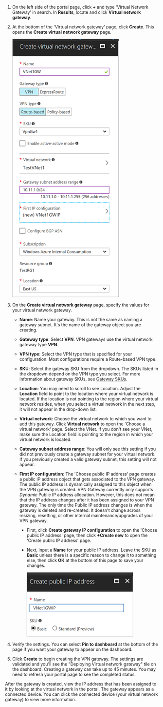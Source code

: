 1. On the left side of the portal page, click **+** and type 'Virtual Network Gateway' in search. In **Results**, locate and click **Virtual network gateway**.
2. At the bottom of the 'Virtual network gateway' page, click **Create**. This opens the **Create virtual network gateway** page.

    ![Create virtual network gateway page fields](./media/vpn-gateway-add-gw-s2s-rm-portal-include/newgw.png "New gateway")
3. On the **Create virtual network gateway** page, specify the values for your virtual network gateway.

   - **Name**: Name your gateway. This is not the same as naming a gateway subnet. It's the name of the gateway object you are creating.
   - **Gateway type**: Select **VPN**. VPN gateways use the virtual network gateway type **VPN**. 
   - **VPN type**: Select the VPN type that is specified for your configuration. Most configurations require a Route-based VPN type.
   - **SKU**: Select the gateway SKU from the dropdown. The SKUs listed in the dropdown depend on the VPN type you select. For more information about gateway SKUs, see [Gateway SKUs](../articles/vpn-gateway/vpn-gateway-about-vpn-gateway-settings.md#gwsku).
   - **Location**: You may need to scroll to see Location. Adjust the **Location** field to point to the location where your virtual network is located. If the location is not pointing to the region where your virtual network resides, when you select a virtual network in the next step, it will not appear in the drop-down list.
   - **Virtual network**: Choose the virtual network to which you want to add this gateway. Click **Virtual network** to open the 'Choose a virtual network' page. Select the VNet. If you don't see your VNet, make sure the Location field is pointing to the region in which your virtual network is located.
   - **Gateway subnet address range**: You will only see this setting if you did not previously create a gateway subnet for your virtual network. If you previously created a valid gateway subnet, this setting will not appear.
   - **First IP configuration**: The 'Choose public IP address' page creates a public IP address object that gets associated to the VPN gateway. The public IP address is dynamically assigned to this object when the VPN gateway is created. VPN Gateway currently only supports *Dynamic* Public IP address allocation. However, this does not mean that the IP address changes after it has been assigned to your VPN gateway. The only time the Public IP address changes is when the gateway is deleted and re-created. It doesn't change across resizing, resetting, or other internal maintenance/upgrades of your VPN gateway.

     - First, click **Create gateway IP configuration** to open the 'Choose public IP address' page, then click **+Create new** to open the 'Create public IP address' page.
     - Next, input a **Name** for your public IP address. Leave the SKU as **Basic** unless there is a specific reason to change it to something else, then click **OK** at the bottom of this page to save your changes.

       ![Create public IP](./media/vpn-gateway-add-gw-s2s-rm-portal-include/gwip.png "Create PIP")

4. Verify the settings. You can select **Pin to dashboard** at the bottom of the page if you want your gateway to appear on the dashboard. 
5. Click **Create** to begin creating the VPN gateway. The settings are validated and you'll see the "Deploying Virtual network gateway" tile on the dashboard. Creating a gateway can take up to 45 minutes. You may need to refresh your portal page to see the completed status.

After the gateway is created, view the IP address that has been assigned to it by looking at the virtual network in the portal. The gateway appears as a connected device. You can click the connected device (your virtual network gateway) to view more information.